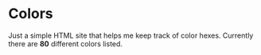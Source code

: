 # Colors

Just a simple HTML site that helps me keep track of color hexes. Currently there are **80** different colors listed.
